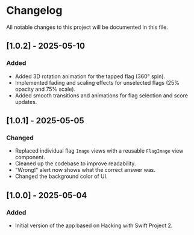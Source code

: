# Changelog

All notable changes to this project will be documented in this file.

## [1.0.2] - 2025-05-10
### Added
- Added 3D rotation animation for the tapped flag (360° spin).
- Implemented fading and scaling effects for unselected flags (25% opacity and 75% scale).
- Added smooth transitions and animations for flag selection and score updates.

## [1.0.1] - 2025-05-05
### Changed
- Replaced individual flag `Image` views with a reusable `FlagImage` view component.
- Cleaned up the codebase to improve readability.
- "Wrong!" alert now shows what the correct answer was.
- Changed the background color of UI.

## [1.0.0] - 2025-05-04
### Added
- Initial version of the app based on Hacking with Swift Project 2.
